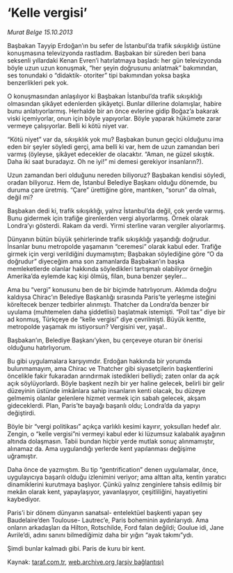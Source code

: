 # ‘Kelle vergisi’

*Murat Belge 15.10.2013*

<div class="yazi"><p>Başbakan Tayyip Erdoğan’ın bu sefer de İstanbul’da trafik sıkışıklığı üstüne konuşmasına televizyonda rastladım. Başbakan bir süreden beri bana seksenli yıllardaki Kenan Evren’i hatırlatmaya başladı: her gün televizyonda böyle uzun uzun konuşmak, “her şeyin doğrusunu anlatmak” bakımından, ses tonundaki o “didaktik- otoriter” tipi bakımından  yoksa başka benzerlikleri pek yok. </p>
<p>O konuşmasından anlaşılıyor ki Başbakan İstanbul’da trafik sıkışıklığı olmasından şikâyet edenlerden şikâyetçi. Bunlar dillerine dolamışlar, habire bunu anlatıyorlarmış. Herhalde bir an önce evlerine gidip Boğaz’a bakarak viski içemiyorlar, onun için böyle yapıyorlar. Böyle yaparak hükümete zarar vermeye çalışıyorlar. Belli ki kötü niyet var.</p>
<p>“Kötü niyet” var da, sıkışıklık yok mu? Başbakan bunun geçici olduğunu ima eden bir şeyler söyledi gerçi, ama belli ki var, hem de uzun zamandan beri varmış (öyleyse, şikâyet edecekler de olacaktır. “Aman, ne güzel sıkıştık. Daha iki saat buradayız. Oh ne iyi!” mi demesi gerekiyor insanların?).</p>
<p>Uzun zamandan beri olduğunu nereden biliyoruz? Başbakan kendisi söyledi, oradan biliyoruz. Hem de, İstanbul Belediye Başkanı olduğu dönemde, bu duruma çare üretmiş. “Çare” ürettiğine göre, mantıken, “sorun” da olmalı, değil mi?</p>
<p>Başbakan dedi ki, trafik sıkışıklığı, yalnız İstanbul’da değil, çok yerde varmış. Bunu gidermek için trafiğe girenlerden vergi alıyorlarmış. Örnek olarak Londra’yı gösterdi. Rakam da verdi. Yirmi sterline varan vergiler alıyorlarmış.</p>
<p>Dünyanın bütün büyük şehirlerinde trafik sıkışıklığı yaşandığı doğrudur. İnsanlar bunu metropolde yaşamanın “ceremesi” olarak kabul eder. Trafiğe girmek için vergi verildiğini duymamıştım; Başbakan söylediğine göre “O da doğrudur” diyeceğim ama son zamanlarda Başbakan’ın başka memleketlerde olanlar hakkında söyledikleri tartışmalı olabiliyor  örneğin Amerika’da eylemde kaç kişi ölmüş, filan, buna benzer şeyler...</p>
<p>Ama bu “vergi” konusunu ben de bir biçimde hatırlıyorum. Aklımda doğru kaldıysa Chirac’ın Belediye Başkanlığı sırasında Paris’te yerleşme isteğini köreltecek benzer tedbirler alınmıştı. Thatcher da Londra’da benzer bir uyulama (muhtemelen daha şiddetlisi) başlatmak istemişti. “Poll tax” diye bir ad konmuş, Türkçeye de “kelle vergisi” diye çevrilmişti. Büyük kentte, metropolde yaşamak mı istiyorsun? Vergisini ver, yaşa!..</p>
<p>Başbakan’ın, Belediye Başkanı’yken, bu çerçeveye oturan bir önerisi olduğunu hatırlıyorum.</p>
<p>Bu gibi uygulamalara karşıyımdır. Erdoğan hakkında bir yorumda bulunmamayım, ama Chirac ve Thatcher gibi siyasetçilerin başkentlerini öncelikle fakir fukaradan arındırmak istedikleri belliydi; zaten onlar da açık açık söylüyorlardı. Böyle başkent nezih bir yer haline gelecek, belirli bir gelir düzeyinin üstünde imkânlara sahip insanların kenti olacak, bu düzeye gelmemiş olanlar gelenlere hizmet vermek için sabah gelecek, akşam gideceklerdi. Plan, Paris’te bayağı başarılı oldu; Londra’da da yapıyı değiştirdi.</p>
<p>Böyle bir “vergi politikası” açıkça varlıklı kesimi kayırır, yoksulları hedef alır. Zengin, o “kelle vergisi”ni vermeyi kabul eder ki lüzumsuz kalabalık ayağının altında dolaşmasın. Tabii bundan hiçbir yerde mutlak sonuç alınmamıştır, alınamaz da. Ama uygulandığı yerlerde kent yapılanması değişime uğramıştır.</p>
<p>Daha önce de yazmıştım. Bu tip “gentrification” denen uygulamalar, önce, uygulayıcıya başarılı olduğu izlenimini veriyor; ama alttan alta, kentin yaratıcı dinamiklerini kurutmaya başlıyor. Çünkü yalnız zenginlere tahsis edilmiş bir mekân olarak kent, yapaylaşıyor, yavanlaşıyor, çeşitliliğini, hayatiyetini kaybediyor.</p>
<p>Paris’i bir dönem dünyanın sanatsal- entelektüel başkenti yapan şey Baudelaire’den Toulouse- Lautrec’e, Paris boheminin aydınlarıydı. Ama onların arkadaşları da Hilton, Rotschilde, Ford falan değildi; Goulue idi, Jane Avrile’di, adını sanını bilmediğimiz daha bir yığın “ayak takımı”ydı.</p>
<p>Şimdi bunlar kalmadı gibi. Paris de kuru bir kent.</p>
</div>

Kaynak: [taraf.com.tr](http://www.taraf.com.tr:80/murat-belge/makale-kelle-vergisi.htm), [web.archive.org (arşiv bağlantısı)](http://web.archive.org/web/20131016165413/http://www.taraf.com.tr:80/murat-belge/makale-kelle-vergisi.htm)

